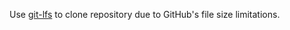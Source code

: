 Use <a href="https://git-lfs.github.com/">git-lfs</a> to clone repository due to GitHub's file size limitations. 

